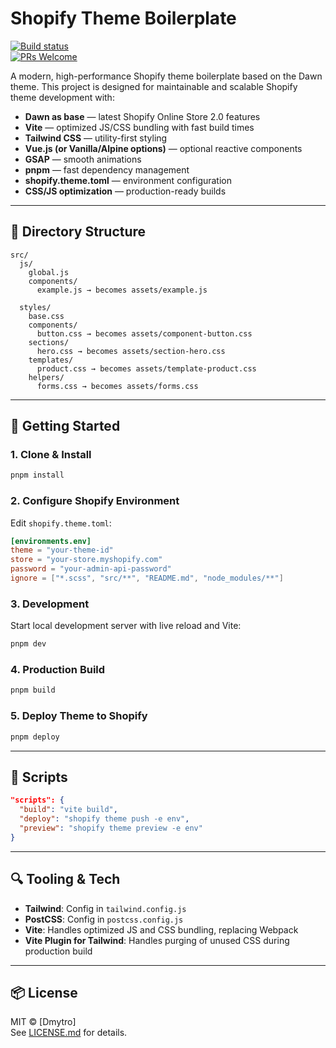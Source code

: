 # Shopify Theme Boilerplate

[![Build status](https://img.shields.io/badge/build-passing-success)]()  
[![PRs Welcome](https://img.shields.io/badge/PRs-welcome-brightgreen.svg?color=informational)]()

A modern, high-performance Shopify theme boilerplate based on the Dawn theme. This project is designed for maintainable and scalable Shopify theme development with:

- **Dawn as base** — latest Shopify Online Store 2.0 features
- **Vite** — optimized JS/CSS bundling with fast build times
- **Tailwind CSS** — utility-first styling
- **Vue.js (or Vanilla/Alpine options)** — optional reactive components
- **GSAP** — smooth animations
- **pnpm** — fast dependency management
- **shopify.theme.toml** — environment configuration
- **CSS/JS optimization** — production-ready builds

---

## 📁 Directory Structure

```
src/
  js/
    global.js
    components/
      example.js → becomes assets/example.js

  styles/
    base.css
    components/
      button.css → becomes assets/component-button.css
    sections/
      hero.css → becomes assets/section-hero.css
    templates/
      product.css → becomes assets/template-product.css
    helpers/
      forms.css → becomes assets/forms.css
```

---

## 🚀 Getting Started

### 1. Clone & Install

```bash
pnpm install
```

### 2. Configure Shopify Environment

Edit `shopify.theme.toml`:

```toml
[environments.env]
theme = "your-theme-id"
store = "your-store.myshopify.com"
password = "your-admin-api-password"
ignore = ["*.scss", "src/**", "README.md", "node_modules/**"]
```

### 3. Development

Start local development server with live reload and Vite:

```bash
pnpm dev
```

### 4. Production Build

```bash
pnpm build
```

### 5. Deploy Theme to Shopify

```bash
pnpm deploy
```

---

## 🧰 Scripts

```json
"scripts": {
  "build": "vite build",
  "deploy": "shopify theme push -e env",
  "preview": "shopify theme preview -e env"
}
```

---

## 🔍 Tooling & Tech

- **Tailwind**: Config in `tailwind.config.js`
- **PostCSS**: Config in `postcss.config.js`
- **Vite**: Handles optimized JS and CSS bundling, replacing Webpack
- **Vite Plugin for Tailwind**: Handles purging of unused CSS during production build

---

## 📦 License

MIT © [Dmytro]  
See [LICENSE.md](./LICENSE.md) for details.
